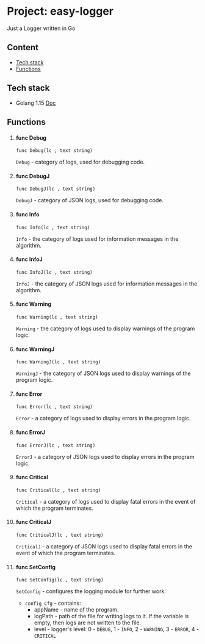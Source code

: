 # Project: easy-logger

Just a Logger written in Go

## Content

* [Tech stack](#tech_stack)
* [Functions](#description)

## <a name="tech_stack">Tech stack</a>
- Golang 1.15 [Doc](https://golang.org/doc/)

## <a name="description">Functions</a>

1) #### func Debug

    `func Debug(lc , text string)`

    `Debug` - category of logs, used for debugging code.

2) #### func DebugJ

    `func DebugJ(lc , text string)`

    `DebugJ` - category of JSON logs, used for debugging code.

3) #### func Info

    `func Info(lc , text string)`

    `Info` - the category of logs used for information messages in the algorithm.

4) #### func InfoJ

    `func InfoJ(lc , text string)`

    `InfoJ` - the category of JSON logs used for information messages in the algorithm.

5) #### func Warning

    `func Warning(lc , text string)`

    `Warning` - the category of logs used to display warnings of the program logic.

6) #### func WarningJ

    `func WarningJ(lc , text string)`

    `WarningJ` - the category of JSON logs used to display warnings of the program logic.

7) #### func Error

    `func Error(lc , text string)`

    `Error` - a category of logs used to display errors in the program logic.

8) #### func ErrorJ

    `func ErrorJ(lc , text string)`

    `ErrorJ` - a category of JSON logs used to display errors in the program logic.

9) #### func Critical

    `func Critical(lc , text string)`

    `Critical` - a category of logs used to display fatal errors in the event of which the program terminates.

10) #### func CriticalJ

    `func CriticalJ(lc , text string)`

    `CriticalJ` - a category of JSON logs used to display fatal errors in the event of which the program terminates.

11) #### func SetConfig

    `func SetConfig(lc , text string)`

    `SetConfig` - configures the logging module for further work.
    - `config Cfg` - contains:
		- appName <string> - name of the program.
		- logPath <string> - path of the file for writing logs to it.
		If the variable is empty, then logs are not written to the file.
		- level <int> - logger's level: 0 - `DEBUG`, 1 - `INFO`, 2 - `WARNING`, 3 - `ERROR`, 4 - `CRITICAL`

